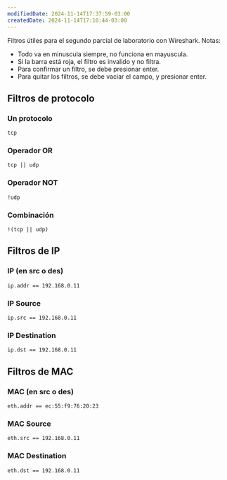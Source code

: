 ```yaml
---
modifiedDate: 2024-11-14T17:37:59-03:00
createdDate: 2024-11-14T17:10:44-03:00
---
```

Filtros útiles para el segundo parcial de laboratorio con Wireshark.
Notas:
- Todo va en minuscula siempre, no funciona en mayuscula.
- Si la barra está roja, el filtro es invalido y no filtra.
- Para confirmar un filtro, se debe presionar enter.
- Para quitar los filtros, se debe vaciar el campo, y presionar enter.
## Filtros de protocolo
### Un protocolo
```
tcp
```
### Operador OR
```
tcp || udp
```
### Operador NOT
```
!udp
```
### Combinación
```
!(tcp || udp)
```
## Filtros de IP
### IP (en src o des)
```
ip.addr == 192.168.0.11
```
### IP Source
```
ip.src == 192.168.0.11
```
### IP Destination
```
ip.dst == 192.168.0.11
```
## Filtros de MAC
### MAC (en src o des)
```
eth.addr == ec:55:f9:76:20:23
```
### MAC Source
```
eth.src == 192.168.0.11
```
### MAC Destination
```
eth.dst == 192.168.0.11
```